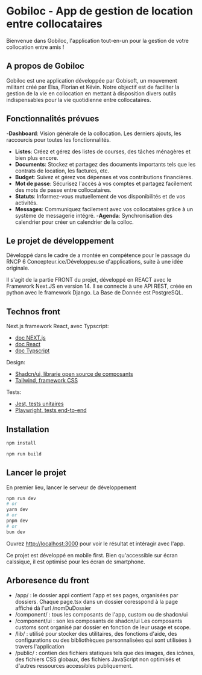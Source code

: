 # Gobiloc - App de gestion de location entre collocataires

Bienvenue dans Gobiloc, l'application tout-en-un pour la gestion de votre collocation entre amis !


## A propos de Gobiloc

Gobiloc est une application développée par Gobisoft, un mouvement militant créé par Elsa, Florian et Kévin. Notre objectif est de faciliter la gestion de la vie en collocation en mettant à disposition divers outils indispensables pour la vie quotidienne entre collocataires.


## Fonctionnalités prévues

-**Dashboard**: Vision générale de la collocation. Les derniers ajouts, les raccourcis pour toutes les fonctionnalités.
- **Listes**: Créez et gérez des listes de courses, des tâches ménagères et bien plus encore.
- **Documents**: Stockez et partagez des documents importants tels que les contrats de location, les factures, etc.
- **Budget**: Suivez et gérez vos dépenses et vos contributions financières.
- **Mot de passe**: Sécurisez l'accès à vos comptes et partagez facilement des mots de passe entre collocataires.
- **Statuts**: Informez-vous mutuellement de vos disponibilités et de vos activités.
- **Messages**: Communiquez facilement avec vos collocataires grâce à un système de messagerie intégré.
-**Agenda**: Synchronisation des calendrier pour créer un calendrier de la colloc.


## Le projet de développement

Développé dans le cadre de a montée en compétence pour le passage du RNCP 6 Concepteur.ice/Développeu.se d'applications, suite à une idée originale.

Il s'agit de la partie FRONT du projet, développé en REACT avec le Framework Next.JS en version 14. Il se connecte à une API REST, créée en python avec le framework Django. La Base de Donnée est PostgreSQL.


## Technos front

Next.js framework React, avec Typscript: 
- [doc NEXT.js](https://nextjs.org/docs)
- [doc React](https://fr.react.dev/learn/start-a-new-react-project)
- [doc Typscript](https://www.typescriptlang.org/fr/docs/)

Design:
- [Shadcn/ui, librarie open source de composants](https://ui.shadcn.com/)
- [Tailwind, framework CSS](https://tailwindcss.com/docs/installation)

Tests:
- [Jest, tests unitaires](https://jestjs.io/fr/)
- [Playwright, tests end-to-end](https://playwright.dev/docs/intro)


## Installation
```bash
npm install
```

```bash
npm run build
```


## Lancer le projet

En premier lieu, lancer le serveur de développement

```bash
npm run dev
# or
yarn dev
# or
pnpm dev
# or
bun dev
```


Ouvrez [http://localhost:3000](http://localhost:3000) pour voir le résultat et intéragir avec l'app.

Ce projet est développé en mobile first. Bien qu'accessible sur écran calssique, il est optimisé pour les écran de smartphone.


## Arboresence du front

- /app/ : le dossier appi contient l'app et ses pages, organisées par dossiers. Chaque page.tsx dans un dossier coresspond à la page affiché dà l'url /nomDuDossier
- /component/ : tous les composants de l'app, custom ou de shadcn/ui
- /component/ui : son les composants de shadcn/ui
Les composants customs sont organisé par dossier en fonction de leur usage et scope.
- /lib/ :  utilisé pour stocker des utilitaires, des fonctions d'aide, des configurations ou des bibliothèques personnalisées qui sont utilisées à travers l'application
- /public/ : contien des fichiers statiques tels que des images, des icônes, des fichiers CSS globaux, des fichiers JavaScript non optimisés et d'autres ressources accessibles publiquement.

